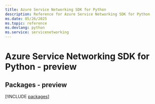 ```yaml
---
title: Azure Service Networking SDK for Python
description: Reference for Azure Service Networking SDK for Python
ms.date: 05/26/2025
ms.topic: reference
ms.devlang: python
ms.service: servicenetworking
---
```

# Azure Service Networking SDK for Python - preview
## Packages - preview
[!INCLUDE [packages](service-networking-index.md)]